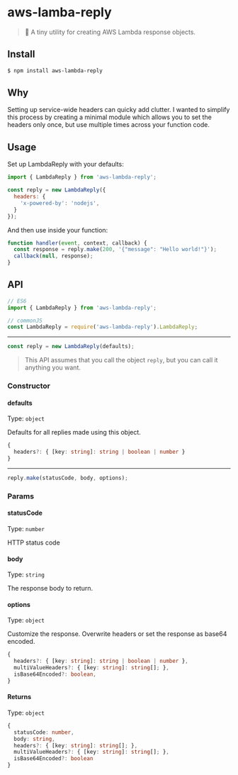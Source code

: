 # aws-lamba-reply

>💬 A tiny utility for creating AWS Lambda response objects.

## Install

```bash
$ npm install aws-lambda-reply
```

## Why

Setting up service-wide headers can quicky add clutter. I wanted to simplify this process by creating a minimal
module which allows you to set the headers only once, but use multiple times across your function code.

## Usage

Set up LambdaReply with your defaults:

```javascript
import { LambdaReply } from 'aws-lambda-reply';

const reply = new LambdaReply({
  headers: {
    'x-powered-by': 'nodejs',
  }
});
```

And then use inside your function:

```javascript
function handler(event, context, callback) {
  const response = reply.make(200, '{"message": "Hello world!"}');
  callback(null, response);
}
```

## API

```js
// ES6
import { LambdaReply } from 'aws-lambda-reply';

// commonJS
const LambdaReply = require('aws-lambda-reply').LambdaReply;
```

---

```javascript
const reply = new LambdaReply(defaults);
```

>This API assumes that you call the object `reply`, but you can call it anything you want.

### Constructor

#### defaults

Type: `object`

Defaults for all replies made using this object.

```typescript
{
  headers?: { [key: string]: string | boolean | number }
}
```

---

```js
reply.make(statusCode, body, options);
```

### Params

#### statusCode

Type: `number`

HTTP status code

#### body

Type: `string`

The response body to return.

#### options

Type: `object`

Customize the response. Overwrite headers or set the response as base64 encoded.

```typescript
{
  headers?: { [key: string]: string | boolean | number },
  multiValueHeaders?: { [key: string]: string[]; },
  isBase64Encoded?: boolean,
}
```

#### Returns

Type: `object`

```typescript
{
  statusCode: number,
  body: string,
  headers?: { [key: string]: string[]; },
  multiValueHeaders?: { [key: string]: string[]; },
  isBase64Encoded?: boolean
}
```
